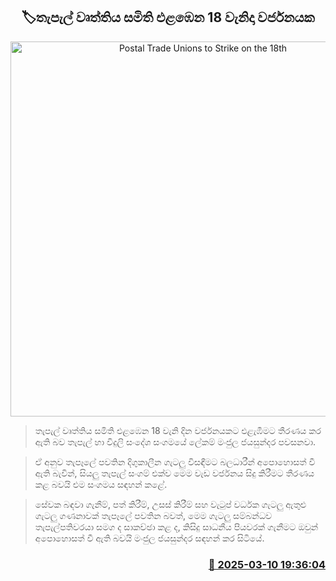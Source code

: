 <p align='center'><b><h2 align='center' title='Postal Trade Unions to Strike on the 18th'>🏷තැපැල් වෘත්තිය සමිති එළඹෙන 18 වැනිදා වර්ජනයක</h2></b></p>
<p align='center'><img src='https://helakuru.sgp1.cdn.digitaloceanspaces.com/esana/images/lib/protest[1].jpg' width='600' alt='Postal Trade Unions to Strike on the 18th'></p>

> තැපැල් වෘත්තිය සමිති එළඹෙන 18 වැනි දින වර්ජනයකට එළැඹීමට තීරණය කර ඇති බව තැපැල් හා විදුලි සංදේශ සංගමයේ ලේකම් මංජුල ජයසුන්දර පවසනවා.

> ඒ අනුව තැපෑලේ පවතින දිගුකාලීන ගැටලු විසඳීමට බලධාරීන් අපොහොසත් වී ඇති බැවින්, සියලු තැපැල් සංගම් එක්ව මෙම වැඩ වර්ජනය සිදු කිරීමට තීරණය කළ බවයි එම සංගමය සඳහන් කළේ.

> සේවක බඳවා ගැනීම්, පත් කිරීම්, උසස් කිරීම් සහ වැටුප් වර්ධක ගැටලු ඇතුළු ගැටලු ගණනාවක් තැපෑලේ පවතින බවත්, මෙම ගැටලු සම්බන්ධව තැපැල්පතිවරයා සමග ද සාකච්ඡා කළ ද, කිසිදු සාධනීය පියවරක් ගැනීමට ඔවුන් අපොහොසත් වී ඇති බවයි මංජුල ජයසුන්දර සඳහන් කර සිටියේ.



<h3 align='right'><a href='https://www.helakuru.lk/esana/p/108211/'>📅 2025-03-10 19:36:04</a></h3>
